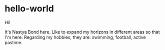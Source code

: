 # hello-world

Hi!

It's Nastya Bond here. Like to expand my horizons in different areas so that I'm here.
Regarding my hobbies, they are: swimming, football, active pastime.
